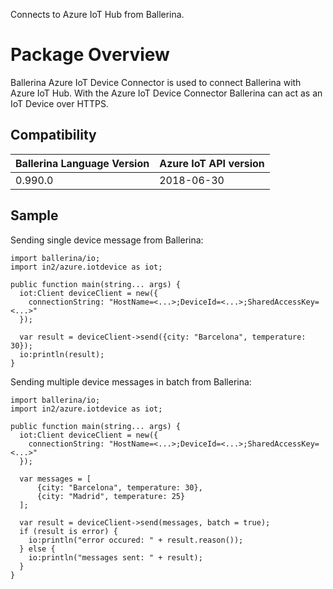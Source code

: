 Connects to Azure IoT Hub from Ballerina. 

# Package Overview

Ballerina Azure IoT Device Connector is used to connect Ballerina with Azure IoT Hub. With the Azure IoT Device Connector Ballerina can act as an IoT Device over HTTPS.

## Compatibility

| Ballerina Language Version | Azure IoT API version  |
| -------------------------- | ---------------------- |
| 0.990.0                    | 2018-06-30             |

## Sample

Sending single device message from Ballerina:

```ballerina
import ballerina/io;
import in2/azure.iotdevice as iot;

public function main(string... args) {
  iot:Client deviceClient = new({
    connectionString: "HostName=<...>;DeviceId=<...>;SharedAccessKey=<...>"
  });

  var result = deviceClient->send({city: "Barcelona", temperature: 30});
  io:println(result);
}
```

Sending multiple device messages in batch from Ballerina:

```ballerina
import ballerina/io;
import in2/azure.iotdevice as iot;

public function main(string... args) {
  iot:Client deviceClient = new({
    connectionString: "HostName=<...>;DeviceId=<...>;SharedAccessKey=<...>"
  });

  var messages = [
      {city: "Barcelona", temperature: 30},
      {city: "Madrid", temperature: 25}
  ];

  var result = deviceClient->send(messages, batch = true);
  if (result is error) {
    io:println("error occured: " + result.reason());
  } else {
    io:println("messages sent: " + result);
  }
}
```
